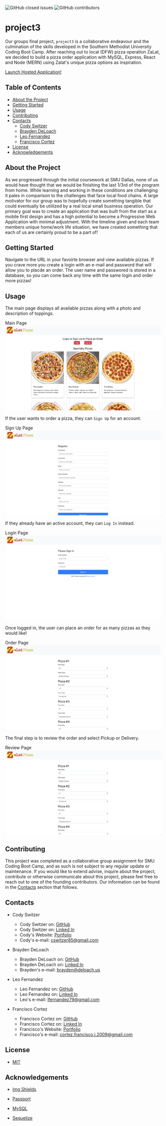 <!-- Shields -->

![GitHub closed issues](https://img.shields.io/github/issues-closed/cswitzer85/project3)
![GitHub contributors](https://img.shields.io/github/contributors/cswitzer85/project3)

# project3

Our groups final project, `project3` is a collaborative endeavour and the culmination of the skills developed in the Southern Methodist University Coding Boot Camp. After reaching out to local (DFW) pizza operation ZaLat, we decided to build a pizza order application with MySQL, Express, React and Node (MERN) using Zalat's unique pizza options as inspiration.

[Launch Hosted Application!](https://pizza-app-p3.herokuapp.com/ "Launch Project 3")

<!-- TABLE OF CONTENTS -->

## Table of Contents

- [About the Project](#About-the-project)
- [Getting Started](#Getting-started)
- [Usage](#Usage)
- [Contributing](#Contributing)
- [Contacts](#Contacts)
  - [Cody Switzer](https://cswitzer85.github.io/portfolio/ "cswitzer85's GitHub")
  - [Brayden DeLoach](#Contacts)
  - [Leo Fernandez](#Contacts)
  - [Francisco Cortez](https://swordspeare09.github.io/FirstPortfolio/ "swordspeare09's GitHub")
- [License](<#License>)
- [Acknowledgements](#Acknowledgements)

## About the Project

As we progressed through the initial coursework at SMU Dallas, none of us would have thought that we would be finishing the last 1/3rd of the program from home. While learning and working in these conditions are challenging it pales in comparison to the challenges that face local food chains. A large motivator for our group was to hopefully create something tangible that could eventually be utiilized by a real local small business operation. Our primary goal was to create an application that was built from the start as a mobile first design and has a high potential to become a Progressive Web Application with minimal adjustment. With the timeline given and each team members unique home/work life situation, we have created something that each of us are certainly proud to be a part of!

## Getting Started

Navigate to the URL in your favoirte browser and view available pizzas. If you crave more you create a login with an e-mail and password that will allow you to placde an order. The user name and passwored is stored in a database, so you can come back any time with the same login and order more pizzas!

## Usage

The main page displays all available pizzas along with a photo and description of toppings.

Main Page ![alt text](https://github.com/cswitzer85/project3/blob/development/assets/project3MainPage.png?raw=true)

If the user wants to order a pizza, they can `Sign Up` for an account.

Sign Up Page ![alt text](https://github.com/cswitzer85/project3/blob/development/assets/project3SignUpPage.png?raw=true)

If they already have an active account, they can `Log In` instead.

Login Page ![alt text](https://github.com/cswitzer85/project3/blob/development/assets/project3LogInPage.png?raw=true)

Once logged in, the user can place an order for as many pizzas as they would like!

Order Page ![alt text](https://github.com/cswitzer85/project3/blob/development/assets/project3OrderPage.png?raw=true)

The final step is to review the order and select Pickup or Delivery.

Review Page ![alt text](https://github.com/cswitzer85/project3/blob/development/assets/project3OrderPage.png?raw=true)

## Contributing

This project was completed as a collaborative group assignment for SMU Coding Boot Camp, and as such is not subject to any regular update or maintenance. If you would like to extend advise, inquire about the project, contribute or otherwise communicate about this project, please feel free to reach out to one of the founding contributors. Our information can be found in the [Contacts](#Contacts) section that follows.

## Contacts

- Cody Switzer

  - Cody Switzer on: [GitHub](https://github.com/cswitzer85 "cswitzer85's GitHub")
  - Cody Switzer on: [Linked In](https://www.linkedin.com/in/cody-switzer-1429593a/ "cody-switzer-1429593a Linked In")
  - Cody's Website: [Portfolio](https://cswitzer85.github.io/portfolio/)
  - Cody's e-mail: cswitzer85@gmail.com

- Brayden DeLoach

  - Brayden DeLoach on: [GitHub](https://github.com/deloabra "deloabra's GitHub")
  - Brayden DeLoach on: [Linked In](https://www.linkedin.com/in/brayden-deloach-666746172/ "brayden-deloach-666746172 Linked In")
  - Brayden's e-mail: brayden@deloach.us

- Leo Fernandez

  - Leo Fernandez on: [GitHub](https://github.com/lfernandez79 "lfernandez79's GitHub")
  - Leo Fernandez on: [Linked In](https://www.linkedin.com/in/joseleonardofernandez/ "joseleonardofernandez Linked In")
  - Leo's e-mail: lfernandez79@gmail.com

- Francisco Cortez
  - Francisco Cortez on: [GitHub](https://github.com/Swordspeare09 "Swordspeare09's GitHub")
  - Francisco Cortez on: [Linked In](https://www.linkedin.com/in/franciscojcortez2009/ "franciscojcortez2009 Linked In")
  - Francisco's Website: [Portfolio](https://swordspeare09.github.io/FirstPortfolio/)
  - Francisco's e-mail: cortez.francisco.j.2009@gmail.com

## License

- [MIT](https://opensource.org/licenses/MIT)

## Acknowledgements

- [Img Shields](https://shields.io)

- [Passport](http://www.passportjs.org/)

- [MySQL](https://www.mysql.com/)

- [Sequelize](https://sequelize.org/)
